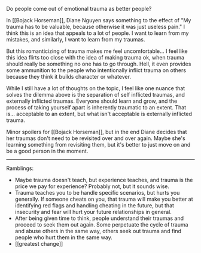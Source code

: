 Do people come out of emotional trauma as better people?

In [[Bojack Horseman]], Diane Nguyen says something to the effect of "My trauma has to be valuable, because otherwise it was just useless pain." I think this is an idea that appeals to a lot of people. I want to learn from my mistakes, and similarly, I want to learn from my traumas.

But this romanticizing of trauma makes me feel uncomfortable... I feel like this idea flirts too close with the idea of making trauma ok, when trauma should really be something no one has to go through. Hell, it even provides some ammunition to the people who intentionally inflict trauma on others because they think it builds character or whatever.

While I still have a lot of thoughts on the topic, I feel like one nuance that solves the dilemma above is the separation of self inflicted traumas, and externally inflicted traumas. Everyone should learn and grow, and the process of taking yourself apart is inherently traumatic to an extent. That is... acceptable to an extent, but what isn't acceptable is externally inflicted trauma.

Minor spoilers for [[Bojack Horseman]], but in the end Diane decides that her traumas don't need to be revisited over and over again. Maybe she's learning something from revisiting them, but it's better to just move on and be a good person in the moment.

------

Ramblings:

 - Maybe trauma doesn't teach, but experience teaches, and trauma is the price we pay for experience? Probably not, but it sounds wise.
 - Trauma teaches you to be handle specific scenarios, but hurts you generally. If someone cheats on you, that trauma will make you better at identifying red flags and handling cheating in the future, but that insecurity and fear will hurt your future relationships in general.
 - After being given time to think, people understand their traumas and proceed to seek them out again. Some perpetuate the cycle of trauma and abuse others in the same way, others seek out trauma and find people who hurt them in the same way.
 - [[greatest change]]
